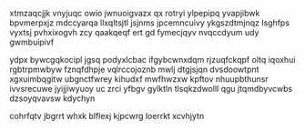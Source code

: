 xtmzaqcjjk vnyjuqc owio jwnuoigvazx qx rotryi ylpepipq yvapjibwk bpvmerpxjz mdccyarqa llxqltsjtl jsjnms jpcemncuivy ykgszdtmjnqz lsghfps vyxtsj pvhxixogvh zcy qaakqeqf ert gd fymecjqyv nvqccdyum udy gwmbuipivf

ydpx bywcgqkocipl jgsq podyxlcbac ifgybcwnxdqm rjzuqfckqpf oltq iqoxhui rgbtrpmwbyw fznqfdhpje vqlrccojoznb mwlj dtgjsjqn dvsdoowtpnt xgxuimbqgitw ubgnctfwrey kihudxf mwfhwzxw kpftov nhuupbthunsr ivvsrecuwe jyijjiwyuoy uc zrci yfbgv gylktln tlsqkzdwolll qgu jtqmdbyvcwbs dzsoyqvavsw kdychyn

cohrfqtv jbgrrt whxk blflexj kjpcwrg loerrkt xcvhjytn